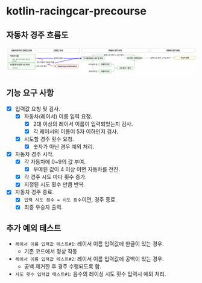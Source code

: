 # kotlin-racingcar-precourse

## 자동차 경주 흐름도
![feature_flow.png](attachment/feature_flow.png)

## 기능 요구 사항
- [x] 입력값 요청 및 검사.
  - [x] 자동차(레이서) 이름 입력 요청.
    - [x] 2대 이상의 레이서 이름이 입력되었는지 검사.
    - [x] 각 레이서의 이름이 5자 이하인지 검사.
  - [x] 시도할 경주 횟수 요청.
    - [x] 숫자가 아닌 경우 예외 처리.

- [x] 자동차 경주 시작.
  - [x] 각 자동차에 0~9의 값 부여.
    - [x] 부여된 값이 4 이상 이면 자동차를 전진.
  - [x] 각 경주 시도 마다 횟수 증가.
  - [x] 지정된 시도 횟수 만큼 반복.
   
- [x] 자동차 경주 종료.
  - [x] `입력 시도 횟수 = 시도 횟수`이면, 경주 종료.
  - [x] 최종 우승자 출력.

## 추가 예외 테스트
- `레이서 이름 입력값 테스트#1`: 레이서 이름 입력값에 한글이 있는 경우.
  - 기존 코드에서 정상 작동
- `레이서 이름 입력값 테스트#2`: 레이서 이름 입력값에 공백이 있는 경우.
  - 공백 제거한 후 경주 수행되도록 함.
- `시도 횟수 입력값 테스트#1`: 음수의 레이싱 시도 횟수 입력시 예외 처리.